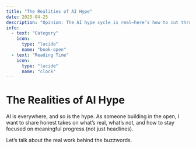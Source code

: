 ```yaml
---
title: "The Realities of AI Hype"
date: 2025-04-25
description: "Opinion: The AI hype cycle is real—here’s how to cut through it."
info:
  - text: "Category"
    icon:
      type: "lucide"
      name: "book-open"
  - text: "Reading Time"
    icon:
      type: "lucide"
      name: "clock"
---
```


# The Realities of AI Hype

AI is everywhere, and so is the hype. As someone building in the open, I want to share honest takes on what’s real, what’s not, and how to stay focused on meaningful progress (not just headlines).

Let’s talk about the real work behind the buzzwords.
